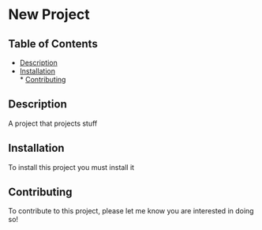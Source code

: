 # New Project
  
## Table of Contents
* [Description](#Description)</br>
* [Installation](#Installation)</br>* [Contributing](#Contributing)

## Description
A project that projects stuff

## Installation
To install this project you must install it



## Contributing
To contribute to this project, please let me know you are interested in doing so!



